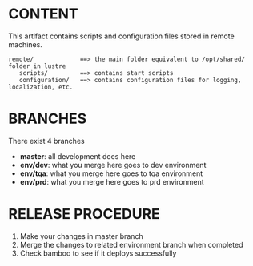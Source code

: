 CONTENT
=======

This artifact contains scripts and configuration files stored in remote machines.

```
remote/             ==> the main folder equivalent to /opt/shared/ folder in lustre
   scripts/         ==> contains start scripts
   configuration/   ==> contains configuration files for logging, localization, etc.
```

BRANCHES
========

There exist 4 branches

* **master**: all development does here
* **env/dev**: what you merge here goes to dev environment
* **env/tqa**: what you merge here goes to tqa environment
* **env/prd**: what you merge here goes to prd environment

RELEASE PROCEDURE
=================

1) Make your changes in master branch
2) Merge the changes to related environment branch when completed
3) Check bamboo to see if it deploys successfully